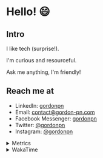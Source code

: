 # Hello! 😄

## Intro

I like tech (surprise!).

I'm curious and resourceful.

Ask me anything, I'm friendly!

## Reach me at

- LinkedIn: [gordonpn](https://www.linkedin.com/in/gordonpn/)
- Email: [contact@gordon-pn.com](mailto:contact@gordon-pn.com)
- Facebook Messenger: [gordonpn](https://www.messenger.com/t/Gordonpn)
- Twitter: [@gordonpn](https://twitter.com/Gordonpn)
- Instagram: [@gordonpn](https://www.instagram.com/gordonpn/)

<details>
  <summary>Metrics</summary>

  <img align="center" src="https://github.com/gordonpn/gordonpn/blob/master/github-metrics.svg" alt="GitHub Metrics">

</details>

<details>
  <summary>WakaTime</summary>

  <!--START_SECTION:waka-->

```text
Java                       8 hrs 6 mins    ████████████▓░░░░░░░░░░░░   50.20 %
Markdown                   2 hrs 1 min     ███░░░░░░░░░░░░░░░░░░░░░░   12.49 %
TypeScript                 1 hr 14 mins    ██░░░░░░░░░░░░░░░░░░░░░░░   07.66 %
Shell Script               52 mins         █▒░░░░░░░░░░░░░░░░░░░░░░░   05.43 %
Text                       45 mins         █░░░░░░░░░░░░░░░░░░░░░░░░   04.65 %
INI                        32 mins         █░░░░░░░░░░░░░░░░░░░░░░░░   03.34 %
```

<!--END_SECTION:waka-->
</details>
